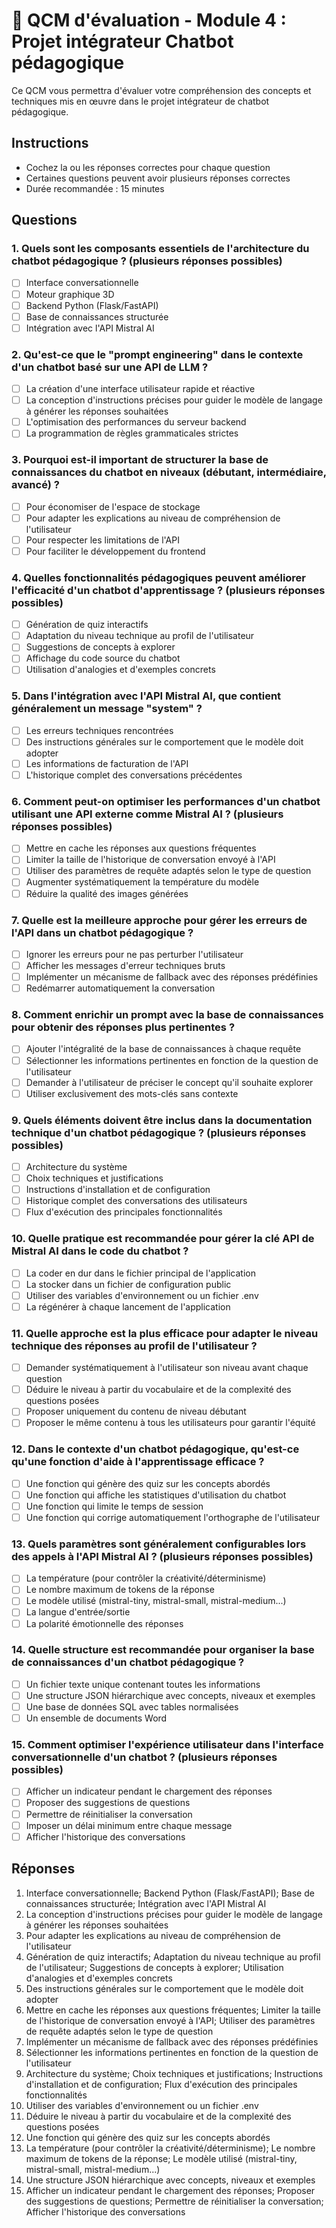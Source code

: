 # 📝 QCM d'évaluation - Module 4 : Projet intégrateur Chatbot pédagogique

Ce QCM vous permettra d'évaluer votre compréhension des concepts et techniques mis en œuvre dans le projet intégrateur de chatbot pédagogique.

## Instructions
- Cochez la ou les réponses correctes pour chaque question
- Certaines questions peuvent avoir plusieurs réponses correctes
- Durée recommandée : 15 minutes

## Questions

### 1. Quels sont les composants essentiels de l'architecture du chatbot pédagogique ? (plusieurs réponses possibles)
- [ ] Interface conversationnelle
- [ ] Moteur graphique 3D
- [ ] Backend Python (Flask/FastAPI)
- [ ] Base de connaissances structurée
- [ ] Intégration avec l'API Mistral AI

### 2. Qu'est-ce que le "prompt engineering" dans le contexte d'un chatbot basé sur une API de LLM ?
- [ ] La création d'une interface utilisateur rapide et réactive
- [ ] La conception d'instructions précises pour guider le modèle de langage à générer les réponses souhaitées
- [ ] L'optimisation des performances du serveur backend
- [ ] La programmation de règles grammaticales strictes

### 3. Pourquoi est-il important de structurer la base de connaissances du chatbot en niveaux (débutant, intermédiaire, avancé) ?
- [ ] Pour économiser de l'espace de stockage
- [ ] Pour adapter les explications au niveau de compréhension de l'utilisateur
- [ ] Pour respecter les limitations de l'API
- [ ] Pour faciliter le développement du frontend

### 4. Quelles fonctionnalités pédagogiques peuvent améliorer l'efficacité d'un chatbot d'apprentissage ? (plusieurs réponses possibles)
- [ ] Génération de quiz interactifs
- [ ] Adaptation du niveau technique au profil de l'utilisateur
- [ ] Suggestions de concepts à explorer
- [ ] Affichage du code source du chatbot
- [ ] Utilisation d'analogies et d'exemples concrets

### 5. Dans l'intégration avec l'API Mistral AI, que contient généralement un message "system" ?
- [ ] Les erreurs techniques rencontrées
- [ ] Des instructions générales sur le comportement que le modèle doit adopter
- [ ] Les informations de facturation de l'API
- [ ] L'historique complet des conversations précédentes

### 6. Comment peut-on optimiser les performances d'un chatbot utilisant une API externe comme Mistral AI ? (plusieurs réponses possibles)
- [ ] Mettre en cache les réponses aux questions fréquentes
- [ ] Limiter la taille de l'historique de conversation envoyé à l'API
- [ ] Utiliser des paramètres de requête adaptés selon le type de question
- [ ] Augmenter systématiquement la température du modèle
- [ ] Réduire la qualité des images générées

### 7. Quelle est la meilleure approche pour gérer les erreurs de l'API dans un chatbot pédagogique ?
- [ ] Ignorer les erreurs pour ne pas perturber l'utilisateur
- [ ] Afficher les messages d'erreur techniques bruts
- [ ] Implémenter un mécanisme de fallback avec des réponses prédéfinies
- [ ] Redémarrer automatiquement la conversation

### 8. Comment enrichir un prompt avec la base de connaissances pour obtenir des réponses plus pertinentes ?
- [ ] Ajouter l'intégralité de la base de connaissances à chaque requête
- [ ] Sélectionner les informations pertinentes en fonction de la question de l'utilisateur
- [ ] Demander à l'utilisateur de préciser le concept qu'il souhaite explorer
- [ ] Utiliser exclusivement des mots-clés sans contexte

### 9. Quels éléments doivent être inclus dans la documentation technique d'un chatbot pédagogique ? (plusieurs réponses possibles)
- [ ] Architecture du système
- [ ] Choix techniques et justifications
- [ ] Instructions d'installation et de configuration
- [ ] Historique complet des conversations des utilisateurs
- [ ] Flux d'exécution des principales fonctionnalités

### 10. Quelle pratique est recommandée pour gérer la clé API de Mistral AI dans le code du chatbot ?
- [ ] La coder en dur dans le fichier principal de l'application
- [ ] La stocker dans un fichier de configuration public
- [ ] Utiliser des variables d'environnement ou un fichier .env
- [ ] La régénérer à chaque lancement de l'application

### 11. Quelle approche est la plus efficace pour adapter le niveau technique des réponses au profil de l'utilisateur ?
- [ ] Demander systématiquement à l'utilisateur son niveau avant chaque question
- [ ] Déduire le niveau à partir du vocabulaire et de la complexité des questions posées
- [ ] Proposer uniquement du contenu de niveau débutant
- [ ] Proposer le même contenu à tous les utilisateurs pour garantir l'équité

### 12. Dans le contexte d'un chatbot pédagogique, qu'est-ce qu'une fonction d'aide à l'apprentissage efficace ?
- [ ] Une fonction qui génère des quiz sur les concepts abordés
- [ ] Une fonction qui affiche les statistiques d'utilisation du chatbot
- [ ] Une fonction qui limite le temps de session
- [ ] Une fonction qui corrige automatiquement l'orthographe de l'utilisateur

### 13. Quels paramètres sont généralement configurables lors des appels à l'API Mistral AI ? (plusieurs réponses possibles)
- [ ] La température (pour contrôler la créativité/déterminisme)
- [ ] Le nombre maximum de tokens de la réponse
- [ ] Le modèle utilisé (mistral-tiny, mistral-small, mistral-medium...)
- [ ] La langue d'entrée/sortie
- [ ] La polarité émotionnelle des réponses

### 14. Quelle structure est recommandée pour organiser la base de connaissances d'un chatbot pédagogique ?
- [ ] Un fichier texte unique contenant toutes les informations
- [ ] Une structure JSON hiérarchique avec concepts, niveaux et exemples
- [ ] Une base de données SQL avec tables normalisées
- [ ] Un ensemble de documents Word

### 15. Comment optimiser l'expérience utilisateur dans l'interface conversationnelle d'un chatbot ? (plusieurs réponses possibles)
- [ ] Afficher un indicateur pendant le chargement des réponses
- [ ] Proposer des suggestions de questions
- [ ] Permettre de réinitialiser la conversation
- [ ] Imposer un délai minimum entre chaque message
- [ ] Afficher l'historique des conversations

## Réponses

1. Interface conversationnelle; Backend Python (Flask/FastAPI); Base de connaissances structurée; Intégration avec l'API Mistral AI
2. La conception d'instructions précises pour guider le modèle de langage à générer les réponses souhaitées
3. Pour adapter les explications au niveau de compréhension de l'utilisateur
4. Génération de quiz interactifs; Adaptation du niveau technique au profil de l'utilisateur; Suggestions de concepts à explorer; Utilisation d'analogies et d'exemples concrets
5. Des instructions générales sur le comportement que le modèle doit adopter
6. Mettre en cache les réponses aux questions fréquentes; Limiter la taille de l'historique de conversation envoyé à l'API; Utiliser des paramètres de requête adaptés selon le type de question
7. Implémenter un mécanisme de fallback avec des réponses prédéfinies
8. Sélectionner les informations pertinentes en fonction de la question de l'utilisateur
9. Architecture du système; Choix techniques et justifications; Instructions d'installation et de configuration; Flux d'exécution des principales fonctionnalités
10. Utiliser des variables d'environnement ou un fichier .env
11. Déduire le niveau à partir du vocabulaire et de la complexité des questions posées
12. Une fonction qui génère des quiz sur les concepts abordés
13. La température (pour contrôler la créativité/déterminisme); Le nombre maximum de tokens de la réponse; Le modèle utilisé (mistral-tiny, mistral-small, mistral-medium...)
14. Une structure JSON hiérarchique avec concepts, niveaux et exemples
15. Afficher un indicateur pendant le chargement des réponses; Proposer des suggestions de questions; Permettre de réinitialiser la conversation; Afficher l'historique des conversations